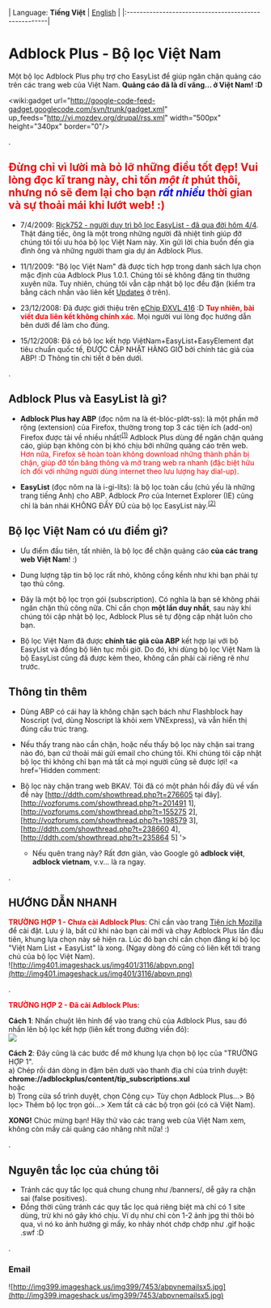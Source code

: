 | Language: **Tiếng Việt** | [English](EnglishPage.md) |
|:-----------------------------------------------------|

# Adblock Plus - Bộ lọc Việt Nam #
Một bộ lọc Adblock Plus phụ trợ cho EasyList để giúp ngăn chặn quảng cáo trên các trang web của Việt Nam. **Quảng cáo đã là dĩ vãng... ở Việt Nam! :D**

<wiki:gadget url="http://google-code-feed-gadget.googlecode.com/svn/trunk/gadget.xml" up\_feeds="http://vi.mozdev.org/drupal/rss.xml" width="500px" height="340px" border="0"/>

.

## <font color='red'>Đừng chỉ vì lười mà bỏ lỡ những điều tốt đẹp! Vui lòng đọc kĩ trang này, chỉ tốn <i>một ít</i> phút thôi, nhưng nó sẽ đem lại cho bạn</font> <font color='blue'><i>rất nhiều</i></font> <font color='red'>thời gian và sự thoải mái khi lướt web! :)</font> ##

  * 7/4/2009: [Rick752 - người duy trì bộ lọc EasyList - đã qua đời hôm 4/4](http://adblockplus.org/blog/sad-news). Thật đáng tiếc, ông là một trong những người đã nhiệt tình giúp đỡ chúng tôi tối ưu hóa bộ lọc Việt Nam này. Xin gửi lời chia buồn đến gia đình ông và những người tham gia dự án Adblock Plus.

  * 11/1/2009: "Bộ lọc Việt Nam" đã được tích hợp trong danh sách lựa chọn mặc định của Adblock Plus 1.0.1. Chúng tôi sẽ không đăng tin thường xuyên nữa. Tuy nhiên, chúng tôi vẫn cập nhật bộ lọc đều đặn (kiểm tra bằng cách nhấn vào liên kết [Updates](http://code.google.com/p/adblockplus-vietnam/updates/list) ở trên).

  * 23/12/2008: Đã được giới thiệu trên [eChip ĐXVL 416](http://img15.imageshack.us/img15/6632/echip416.jpg) :D <font color='red'><b>Tuy nhiên, bài viết đưa liên kết không chính xác</b></font>. Mọi người vui lòng đọc hướng dẫn bên dưới để làm cho đúng.

  * 15/12/2008: Đã có bộ lọc kết hợp ViệtNam+EasyList+EasyElement đạt tiêu chuẩn quốc tế, ĐƯỢC CẬP NHẬT HÀNG GIỜ bởi chính tác giả của ABP! :D Thông tin chi tiết ở bên dưới.

.

## Adblock Plus và EasyList là gì? ##

  * **Adblock Plus hay ABP** (đọc nôm na là ét-blóc-plớt-ss): là một phần mở rộng (extension) của Firefox, thường trong top 3 các tiện ích (add-on) Firefox được tải về nhiều nhất!<sup><a href='https://addons.mozilla.org/vi/firefox/browse/type:1/cat:all?sort=popular'>(1)</a></sup> Adblock Plus dùng để ngăn chặn quảng cáo, giúp bạn không còn bị khó chịu bởi những quảng cáo trên web. <font color='red'>Hơn nữa, Firefox sẽ hoàn toàn không download những thành phần bị chặn, giúp đỡ tốn băng thông và mở trang web ra nhanh (đặc biệt hữu ích đối với những người dùng internet theo lưu lượng hay dial-up).</font>

  * **EasyList** (đọc nôm na là i-gi-líts): là bộ lọc toàn cầu (chủ yếu là những trang tiếng Anh) cho ABP. Adblock _Pro_ của Internet Explorer (IE) cũng chỉ là bản nhái KHÔNG ĐẦY ĐỦ của bộ lọc EasyList này.<sup><a href='http://adblockplus.org/forum/viewtopic.php?t=3062&sid=84f60f42e73c6fda49f512f138558a8a'>(2)</a></sup>

## Bộ lọc Việt Nam có ưu điểm gì? ##

  * Ưu điểm đầu tiên, tất nhiên, là bộ lọc để chặn quảng cáo **của các trang web Việt Nam**! :)

  * Dung lượng tập tin bộ lọc rất nhỏ, không cồng kềnh như khi bạn phải tự tạo thủ công.

  * Đây là một bộ lọc trọn gói (subscription). Có nghĩa là bạn sẽ không phải ngăn chặn thủ công nữa. Chỉ cần chọn **một lần duy nhất**, sau này khi chúng tôi cập nhật bộ lọc, Adblock Plus sẽ tự động cập nhật luôn cho bạn.

  * Bộ lọc Việt Nam đã được **chính tác giả của ABP** kết hợp lại với bộ EasyList và đồng bộ liên tục mỗi giờ. Do đó, khi dùng bộ lọc Việt Nam là bộ EasyList cũng đã được kèm theo, không cần phải cài riêng rẽ như trước.

## Thông tin thêm ##

  * Dùng ABP có cái hay là không chặn sạch bách như Flashblock hay Noscript (vd, dùng Noscript là khỏi xem VNExpress), và vẫn hiển thị đúng cấu trúc trang.

  * Nếu thấy trang nào cần chặn, hoặc nếu thấy bộ lọc này chặn sai trang nào đó, bạn cứ thoải mái gửi email cho chúng tôi. Khi chúng tôi cập nhật bộ lọc thì không chỉ bạn mà tất cả mọi người cũng sẽ được lợi!
<a href='Hidden comment: 
* Bộ lọc này chặn trang web BKAV. Tôi đã có một phản hồi đầy đủ về vấn đề này [http://ddth.com/showthread.php?t=276605 tại đây].
[http://vozforums.com/showthread.php?t=201491 1], [http://vozforums.com/showthread.php?t=155275 2], [http://vozforums.com/showthread.php?t=198579 3], [http://ddth.com/showthread.php?t=238660 4], [http://ddth.com/showthread.php?t=235864 5]
'></a>

  * Nếu quên trang này? Rất đơn giản, vào Google gõ **adblock việt**, **adblock vietnam**, v.v... là ra ngay.

.

## HƯỚNG DẪN NHANH ##
<font color='red'><b>TRƯỜNG HỢP 1 - Chưa cài Adblock Plus</b></font>: Chỉ cần vào trang [Tiện ích Mozilla](https://addons.mozilla.org/vi/firefox/addon/1865) để cài đặt.
Lưu ý là, bất cứ khi nào bạn cài mới và chạy Adblock Plus lần đầu tiên, khung lựa chọn này sẽ hiện ra. Lúc đó bạn chỉ cần chọn đăng kí bộ lọc "Việt Nam List + EasyList" là xong. (Ngay dòng đó cũng có liên kết tới trang chủ của bộ lọc Việt Nam).<br />
![http://img401.imageshack.us/img401/3116/abpvn.png](http://img401.imageshack.us/img401/3116/abpvn.png)

.

<font color='red'><b>TRƯỜNG HỢP 2 - Đã cài Adblock Plus</b></font>:

**Cách 1**: Nhấn chuột lên hình để vào trang chủ của Adblock Plus, sau đó nhấn lên bộ lọc kết hợp (liên kết trong đường viền đỏ):<br />
[![](http://img7.imageshack.us/img7/8308/abpvnweb.png)](http://adblockplus.org/en/subscriptions)

**Cách 2**: Đây cũng là các bước để mở khung lựa chọn bộ lọc của "TRƯỜNG HỢP 1".<br />
a) Chép rồi dán dòng in đậm bên dưới vào thanh địa chỉ của trình duyệt:<br />
**chrome://adblockplus/content/tip\_subscriptions.xul**<br />
hoặc<br />
b) Trong cửa sổ trình duyệt, chọn Công cụ> Tùy chọn Adblock Plus...> Bộ lọc> Thêm bộ lọc trọn gói...> Xem tất cả các bộ trọn gói (có cả Việt Nam).

**XONG!** Chúc mừng bạn! Hãy thử vào các trang web của Việt Nam xem, không còn mấy cái quảng cáo nhăng nhít nữa! :)

.

## Nguyên tắc lọc của chúng tôi ##
  * Tránh các quy tắc lọc quá chung chung như /banners/, dễ gây ra chặn sai (false positives).
  * Đồng thời cũng tránh các quy tắc lọc quá riêng biệt mà chỉ có 1 site dùng, trừ khi nó gây khó chịu. Ví dụ như chỉ còn 1-2 ảnh jpg thì thôi bỏ qua, vì nó ko ảnh hưởng gì mấy, ko nhảy nhót chớp chớp như .gif hoặc .swf :D

.

### Email ###
![http://img399.imageshack.us/img399/7453/abpvnemailsx5.jpg](http://img399.imageshack.us/img399/7453/abpvnemailsx5.jpg)